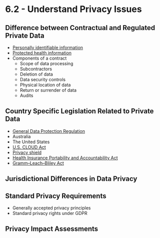 # 6.2 - Understand Privacy Issues

## Difference between Contractual and Regulated Private Data
- [Personally identifiable information](../../Definitions/P.md#personally-identifiable-information-pii)
- [Protected health information](../../Definitions/P.md#protected-health-information)
- Components of a contract
  - Scope of data processing
  - Subcontractors
  - Deletion of data
  - Data security controls
  - Physical location of data
  - Return or surrender of data
  - Audits

## Country Specific Legislation Related to Private Data
- [General Data Protection Regulation](../../Laws/GDPR.md)
- Australia
- The United States
- [U.S. CLOUD Act](../../Definitions/C.md#cloud-act)
- [Privacy shield](../../Definitions/P.md#privacy-shield)
- [Health Insurance Portability and Accountability Act](../../Laws/HIPAA.md)
- [Gramm–Leach–Bliley Act](../../Definitions/G.md#grammleachbliley-act-glba)

## Jurisdictional Differences in Data Privacy

## Standard Privacy Requirements
- Generally accepted privacy principles
- Standard privacy rights under GDPR

## Privacy Impact Assessments
